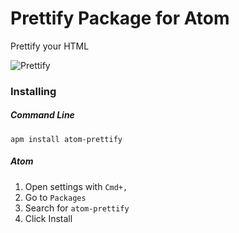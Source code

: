 # Prettify Package for Atom

Prettify your HTML

![Prettify](https://f.cloud.github.com/assets/1238468/2282365/dd9ad7c4-9fac-11e3-90a0-a6778ed81cfe.gif)


### Installing

##### Command Line

    apm install atom-prettify
    
##### Atom

  1. Open settings with `Cmd+,`
  2. Go to `Packages`
  3. Search for `atom-prettify`
  4. Click Install
